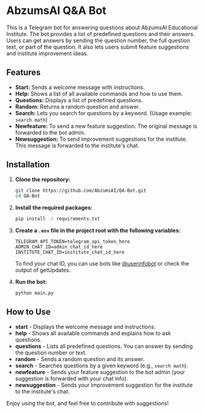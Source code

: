 # AbzumsAI Q&A Bot

This is a Telegram bot for answering questions about AbzumsAI Educational Institute. The bot provides a list of predefined questions and their answers. Users can get answers by sending the question number, the full question text, or part of the question. It also lets users submit feature suggestions and institute improvement ideas.

## Features

- **Start:** Sends a welcome message with instructions.
- **Help:** Shows a list of all available commands and how to use them.
- **Questions:** Displays a list of predefined questions.
- **Random:** Returns a random question and answer.
- **Search:** Lets you search for questions by a keyword. (Usage example: `search math`)
- **Newfeature:** To send a new feature suggestion. The original message is forwarded to the bot admin.
- **Newsuggestion:** To send improvement suggestions for the institute. This message is forwarded to the institute's chat.

## Installation

1. **Clone the repository:**
   ```bash
   git clone https://github.com/AbzumsAI/QA-Bot.git
   cd QA-Bot
   ```

2. **Install the required packages:**
   ```bash
   pip install -r requirements.txt
   ```

3. **Create a `.env` file in the project root with the following variables:**
   ```
   TELEGRAM_API_TOKEN=telegram_api_token_here
   ADMIN_CHAT_ID=admin_chat_id_here
   INSTITUTE_CHAT_ID=institute_chat_id_here
   ```
   To find your chat ID, you can use bots like [@userinfobot](https://t.me/userinfobot) or check the output of getUpdates.

4. **Run the bot:**
   ```bash
   python main.py
   ```

## How to Use

- **start** - Displays the welcome message and instructions.
- **help** - Shows all available commands and explains how to ask questions.
- **questions** - Lists all predefined questions. You can answer by sending the question number or text.
- **random** - Sends a random question and its answer.
- **search** - Searches questions by a given keyword (e.g., `search math`).
- **newfeature** - Sends your feature suggestion to the bot admin (your suggestion is forwarded with your chat info).
- **newsuggestion** - Sends your improvement suggestion for the institute to the institute's chat.

Enjoy using the bot, and feel free to contribute with suggestions!
